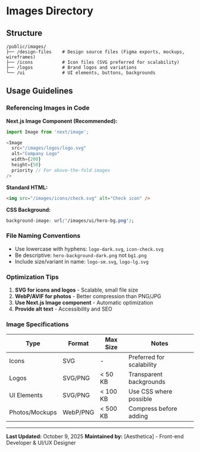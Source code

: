 # Images Directory

## Structure

```
/public/images/
├── /design-files    # Design source files (Figma exports, mockups, wireframes)
├── /icons           # Icon files (SVG preferred for scalability)
├── /logos           # Brand logos and variations
└── /ui              # UI elements, buttons, backgrounds
```

## Usage Guidelines

### Referencing Images in Code

**Next.js Image Component (Recommended):**
```typescript
import Image from 'next/image';

<Image
  src="/images/logos/logo.svg"
  alt="Company Logo"
  width={200}
  height={50}
  priority // For above-the-fold images
/>
```

**Standard HTML:**
```html
<img src="/images/icons/check.svg" alt="Check icon" />
```

**CSS Background:**
```css
background-image: url('/images/ui/hero-bg.png');
```

### File Naming Conventions

- Use lowercase with hyphens: `logo-dark.svg`, `icon-check.svg`
- Be descriptive: `hero-background-dark.png` not `bg1.png`
- Include size/variant in name: `logo-sm.svg`, `logo-lg.svg`

### Optimization Tips

1. **SVG for icons and logos** - Scalable, small file size
2. **WebP/AVIF for photos** - Better compression than PNG/JPG
3. **Use Next.js Image component** - Automatic optimization
4. **Provide alt text** - Accessibility and SEO

### Image Specifications

| Type | Format | Max Size | Notes |
|------|--------|----------|-------|
| Icons | SVG | - | Preferred for scalability |
| Logos | SVG/PNG | < 50 KB | Transparent backgrounds |
| UI Elements | SVG/PNG | < 100 KB | Use CSS where possible |
| Photos/Mockups | WebP/PNG | < 500 KB | Compress before adding |

---

**Last Updated:** October 9, 2025
**Maintained by:** [Aesthetica] - Front-end Developer & UI/UX Designer
